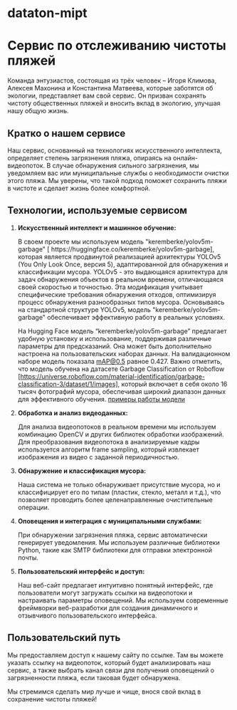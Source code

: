 # dataton-mipt

<!DOCTYPE html>
<html>
<head>
</head>
<body>

<h1>Сервис по отслеживанию чистоты пляжей</h1>

<p>Команда энтузиастов, состоящая из трёх человек – Игоря Климова, Алексея Махонина и Константина Матвеева, которые заботятся об экологии, представляет вам свой сервис. Он призван сохранять чистоту общественных пляжей и вносить вклад в экологию, улучшая нашу общую жизнь.</p>

<h2>Кратко о нашем сервисе</h2>

<p>Наш сервис, основанный на технологиях искусственного интеллекта, определяет степень загрязнения пляжа, опираясь на онлайн-видеопоток. В случае обнаружения сильного загрязнения, мы уведомляем вас или муниципальные службы о необходимости очистки этого пляжа. Мы уверены, что такой подход поможет сохранить пляжи в чистоте и сделает жизнь более комфортной.</p>

<h2>Технологии, используемые сервисом</h2>

<ol>
    <li><strong>Искусственный интеллект и машинное обучение:</strong>
        <p>В своем проекте мы используем модель "keremberke/yolov5m-garbage"  [ https://huggingface.co/keremberke/yolov5m-garbage], которая является продвинутой реализацией архитектуры YOLOv5 (You Only Look Once, версия 5), адаптированной для обнаружения и классификации мусора. YOLOv5 - это выдающаяся архитектура для задач обнаружения объектов в реальном времени, отличающаяся своей скоростью и точностью. Эта модификация учитывает специфические требования обнаружения отходов, оптимизируя процесс обнаружения разнообразных типов мусора. Основываясь на стандартной структуре YOLOv5, модель "keremberke/yolov5m-garbage" обеспечивает эффективную работу в реальных условиях.

На Hugging Face модель “keremberke/yolov5m-garbage” предлагает удобную установку и использование, поддерживая различные параметры для предсказаний. Она может быть дополнительно настроена на пользовательских наборах данных. На валидационном наборе модель показала mAP@0.5 равное 0.427. Важно отметить, что модель обучена на датасете Garbage Classification от Roboflow [https://universe.roboflow.com/material-identification/garbage-classification-3/dataset/1/images], который включает в себя около 16 тысяч фотографий мусора, обеспечивая широкий диапазон данных для эффективного обучения. <a href="./images/">примеры работы модели</a></p>
    </li>
    <li><strong>Обработка и анализ видеоданных:</strong>
        <p>Для анализа видеопотоков в реальном времени мы используем комбинацию OpenCV и других библиотек обработки изображений. Для преобразования видеопотока в анализируемые кадры используется алгоритм frame sampling, который извлекает изображения из видео с заданной периодичностью.</p>
    </li>
    <li><strong>Обнаружение и классификация мусора:</strong>
        <p>Наша система не только обнаруживает присутствие мусора, но и классифицирует его по типам (пластик, стекло, металл и т.д.), что позволяет проводить более целенаправленные очистительные операции.</p>
    </li>
    <li><strong>Оповещения и интеграция с муниципальными службами:</strong>
        <p>При обнаружении загрязнения пляжа, сервис автоматически генерирует уведомления. Мы используем различные библиотеки Python, такие как SMTP библиотеки для отправки электронной почты.</p>
    </li>
    <li><strong>Пользовательский интерфейс и доступ:</strong>
        <p>Наш веб-сайт предлагает интуитивно понятный интерфейс, где пользователи могут загружать ссылки на видеопотоки и настраивать параметры оповещений. Мы используем современные фреймворки веб-разработки для создания динамичного и отзывчивого пользовательского интерфейса.</p>
    </li>
</ol>

<h2>Пользовательский путь</h2>

<p>Мы предоставляем доступ к нашему сайту по ссылке. Там вы можете указать ссылку на видеопоток, который будет анализировать наш сервис, а также выбрать канал связи для получения оповещений о загрязненности пляжа, если таковая будет обнаружена.</p>

<p class="conclusion">Мы стремимся сделать мир лучше и чище, внося свой вклад в сохранение чистоты пляжей!</p>

</body>
</html>
